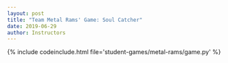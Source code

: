 ```yaml
---
layout: post
title: "Team Metal Rams' Game: Soul Catcher"
date: 2019-06-29
author: Instructors
---
```


{% include codeinclude.html file='student-games/metal-rams/game.py' %}


